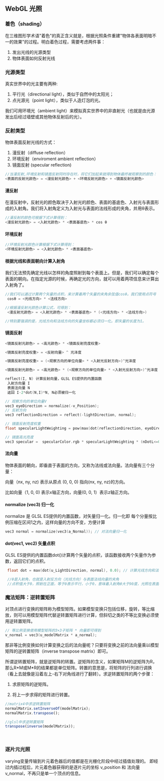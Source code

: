 ## WebGL 光照
### 着色（shading）

在三维图形学术语"着色"的真正含义就是，根据光照条件重建"物体各表面明暗不一的效果"的过程。明白着色过程，需要考虑两件事：

1. 发出光线的光源类型
2. 物体表面如何反射光线



### 光源类型

真实世界中的光主要有两种: 

1. 平行光（directional light），类似于自然中的太阳光；
2. 点光源光（point light），类似于人造灯泡的光。



我们可用环境光（ambient light）来模拟真实世界中的非直射光（也就是由光源发出后经过墙壁或其他物体反射后的光）。



### 反射类型

物体表面反射光线的方式：

1. 漫反射（diffuse reflection）
2. 环境反射（enviroment ambient reflection）
3. 镜面反射 (specular reflection)

```c
//当漫反射,环境反射和镜面反射同时存在时，将它们加起来就得到物体最终被观察到的颜色：
<表面的反射光颜色> = <漫反射光颜色> + <环境反射光颜色> + <镜面反射光颜色>
```



#### 漫反射

在漫反射中，反射光的颜色取决于入射光的颜色、表面的基底色、入射光与表面形成的入射角。我们将入射角定义为入射光与表面的法线形成的夹角，并用θ表示。

```c
//漫反射的颜色可根据下式计算得到：
<漫反射光颜色> = <入射光颜色> * <表面基底色> * cos θ
```



#### 环境反射

```c
//环境反射光颜色计算根据下式计算得到：
<环境反射光颜色> = <入射光颜色> * <表面基底色>
```



#### 根据光线和表面朝向计算入射角

我们无法预先确定光线以怎样的角度照射到每个表面上。但是，我们可以确定每个表面的朝向。在指定光源的时候，再确定光的方向，就可以用着两项信息来计算出入射角了。

```c
//我们可以通过计算两个矢量的点积，来计算着两个矢量的夹角余弦值cosθ。我们使用点符号（.）来表示点积运算。这样就可以通过下式计算出来：
 cosθ = <光线方向> * <法线方向>

//根据漫反射光颜色计算公式，可得到：
 <漫反射光颜色> = <入射光颜色> * <表面基底色> * (<光线方向> * <法线方向>)

//特别要强调的是，光线方向和法线方向的矢量坐标都必须归一化。即矢量的长度为1。
```



#### 镜面反射

```c
<镜面反射光颜色> = <高光颜色> * <镜面反射亮度权重> 

<镜面反射亮度权重> = <反射向量> ^ 光泽度

<镜面反射亮度权重> = (<观察方向的单位向量> * <入射光反射方向>)^光泽度

<镜面反射光颜色> = <高光颜色> * (<观察方向的单位向量> * <入射光反射方向>)^光泽度

reflect(I, N) 计算反射向量，GLSL ES提供的内置函数 
 入射方向量 I
 表面法向量 N
 返回 I-2*dot(N,I)*N, N必须被归一化

// 观察方向的单位向量V
vec3 eyeDirection = normalize(-v_Position);
// 反射方向
vec3 reflectionDirection = reflect(-lightDirection, normal);

// 镜面反射亮度权重
float specularLightWeighting = pow(max(dot(reflectionDirection, eyeDirection), 0.0), materialShininess);

// 镜面高光亮度
vec3 specular =  specularColor.rgb * specularLightWeighting * (nDotL<=0.0?0.0:1.0);
```



#### 法向量

物体表面的朝向，即垂直于表面的方向，又称为法线或法向量。法向量有三个分量：

向量（nx, ny, nz) 表示从原点 (0, 0, 0) 指向(nx, ny, nz)的方向。

比如向量（1, 0, 0) 表示x轴正方向，向量(0, 0, 1）表示z轴正方向。   

 

#### normalize (vec3)  归一化

normalize 是 GLSL ES提供的内置函数，对矢量归一化。归一化即 每个分量按比例压缩在区间1之内，这样向量的方向不变，方便计算

```c
vec3 normal = normalize(vec3(a_Normal)); // 对法向量归一化
```



#### dot(vec1, vec2) 矢量点积

GLSL ES提供的内置函数dot()计算两个矢量的点积，该函数接收两个矢量作为参数，返回它们的点积。

```c
 float dot = max(dot(u_LightDirection, normal), 0.0); // 计算光线方向和法向量点积

 //θ是入射角，也就是入射反方向（光线方向）与表面法线向量的夹角
 //点积值大于0，照射在正面，等于0表示平行，小于0，意味着入射角θ大于90度，光照在表面的背面，这时将点积设置为0.0，取消背面的光照。
```



### 魔法矩阵：逆转置矩阵

对顶点进行变换的矩阵称为模型矩阵。如果模型变换只包括位移，旋转，等比缩放，则可以用模型矩阵代替逆转置矩阵进行计算，但斜切之类的不等比变换必须使用逆转置矩阵。

```c
// 等比例变换使用模型矩阵的3×3子矩阵 * 向量即可得到
v_normal = vec3(u_modelMatrix * a_normal);
```

那非等比例变换如何计算变换之后的法向量呢？只要将变换之前的法向量乘以模型矩阵的逆转置矩阵（inverse transpose matrix）即可。

所谓逆转置矩阵，就是逆矩阵的转置。逆矩阵的含义，如果矩阵M的逆矩阵为R，那么R\*M或M\*R的结果都是单位矩阵。转置的意思是，将矩阵的行列进行调换（看上去就像是沿着左上-右下对角线进行了翻转）。求逆转置矩阵的两个步骤：

1. 求原矩阵的逆矩阵。

2. 将上一步求得的矩阵进行转置。

```javascript
//matrix4中求逆转置矩阵
normalMatrix.setInverseOf(modelMatrix);
normalMatrix.transpose();

//glsl中求逆转置矩阵
transpose(inverse(modelMatrix));
```

​       

### 逐片元光照

varying变量传输到片元着色器后的值都是在光栅化阶段中经过插值处理的。
即经过内插过程后，片元着色器获得的是逐片元的坐标  v_position 和 法向量 v_normal，不再只是单一个顶点的信息。